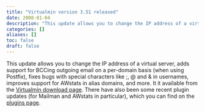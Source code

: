 ```yaml
---
title: "Virtualmin version 3.51 released"
date: 2008-01-04
description: "This update allows you to change the IP address of a virtual server, adds support for BCCing..."
categories: []
aliases: []
toc: false
draft: false
---
```

This update allows you to change the IP address of a virtual server, adds support for BCCing outgoing email on a per-domain basis (when using Postfix), fixes bugs with special characters like ;, @ and &amp; in usernames, improves support for AWstats in alias domains, and more. It it available from the [Virtualmin download page][1]. There have also been some recent plugin updates (for Mailman and AWstats in particular), which you can find on the [plugins page][2].

  [1]: /vdownload.html
  [2]: plugins.html
